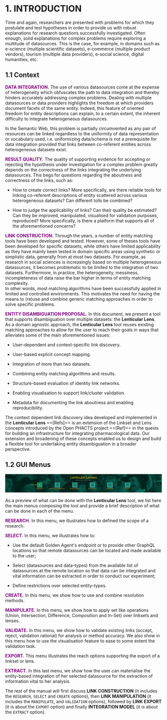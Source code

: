 # 1. INTRODUCTION




Time and again, researchers are presented with problems for which they postulate and test hypotheses in order to provide us with robust explanations for research questions successfully investigated. Often enough, solid explanations for complex problems require exploring a multitude of datasources. This is the case, for example, in domains such as e-science (multiple scientific datasets), e-commerce (multiple product vendors), tourism (multiple data providers), e-social science, digital humanities, etc. 


## 1.1 Context 
 
<span style="color: purple"> **DATA INTEGRATION.** </span> The use of various datasources come at the expense of heterogeneity which obfuscates the path to data integration and thereby hinders accurately addressing complex problems.
Dealing with multiple datasources or data providers highlights the freedom at which providers document facets of the same entity. Indeed, this feature of oriented freedom for entity descriptions can explain, to a certain extent, the inherent difficulty to integrate heterogeneous datasources.

In the Semantic Web, this problem is partially circumvented as any pair of resources can be linked regardless to the uniformity of data representation or vocabulary used, i.e. uniformizing data/schema <!--uniform view --> is not a prerequisite for data integration provided that links between co-referent entities across heterogeneous datasets exist.


<span style="color: purple"> **RESULT QUALITY.** </span> The quality of supporting evidence for accepting or rejecting the hypothesis under investigation for a complex problem greatly depends on the correctness of the links integrating the underlying datasources. 
This begs for questions regarding the aboutness and correctness of the links, such as: <br>

* How to create correct links? More specifically, are there reliable tools for linking co-referent descriptions of entity scattered across various heterogeneous datasets? Can different tolls be combined?

* How to judge the applicability of links? Can their quality be estimated? Can they be improved, manipulated, visualised for validation purposes, reproduced? More specifically, is there a platform that supports all of the aforementioned concerns?


<span style="color: purple"> **LINK CONSTRUCTION.** </span> Through the years, a number of entity matching tools have been developed and tested. 
However, some of theses tools have been developed for specific datasets, while others have limited applicability as they have mainly been tested in domain specific areas using synthetic or simplistic data, generally from at most two datasets. For example, as research in social sciences is increasingly based on multiple heterogeneous datasources, it becomes problematic to be limited to the integration of two datasets. 
Furthermore, in practice, the heterogeneity, messiness, incompleteness of data raise the bar higher in terms of entity matching complexity. <br>
In other words, most matching algorithms have been successfully applied in limited and controlled environments. This motivates the need for having the means to (re)use and combine generic matching approaches in order to solve specific problems.


<span style="color: purple"> **ENTITY DISAMBIGUATION PROPOSAL.** </span> In this document, we present a tool that supports disambiguation over multiple datasets: the **Lenticular Lens**. As a domain agnostic approach, the **Lenticular Lens** tool reuses existing matching approaches to allow for the user to reach their goals in ways that alleviates some of the main aforementioned issues:


* User-dependent and context-specific link discovery.

* User-based explicit concept mapping.

* Integration of more than two datasets.

* Combining entity matching algorithms and results.

* Structure-based evaluation of identity link networks.

* Enabling visualisation to support link/cluster validation.

* Metadata for documenting the link aboutness and enabling reproducibility.


The context dependent link discovery idea developed and implemented in the **Lenticular Lens** ==[Refs]== is an extension of the Linkset and Lens concepts introduced by the Open PHACTS project  ==[Ref]== in the quests for building an infrastructure for integrating pharmacological data. Our extension and broadening of these concepts enabled us to design and build a flexible tool for undertaking entity disambiguation in a broader perspective.


## 1.2 GUI Menus
<!--------------------------------------------------------------------->

![LL](Images/LL.jpg)

As a preview of what can be done with the **Lenticular Lens** tool, we list here the main menus composing the tool and provide a brief description of what can be done in each of the menu. 

<span style="color: purple"> **RESEARCH.** </span> In this menu, we illustrates how to defined the scope of a research.

<span style="color: purple"> **SELECT.** </span>  In this menu, we illustrates how to:

* Use the default Golden Agent's endpoint or to provide other GraphQL locations so that remote datasources can be located and made available to the user;
	
* Select (datasources and data-types) from the available list of datasources at the remote location so that data can be integrated and vital information can be extracted in order to conduct our experiment; 
	
* Define restrictions over selected entity-types. 

<span style="color: purple"> **CREATE.** </span>  In this menu, we show how to use and combine resolution methods.

<span style="color: purple"> **MANIPULATE.** </span>  In this menu, we show how to apply set like operations (Union, Intersection, Difference, Composition and In-Set) over linksets and lenses.

<span style="color: purple"> **VALIDATE.** </span>  In this menu, we show how to validate existing links (accept, reject, validation rational) for analysis or method accuracy. We also show in this menu how to use the visualisation feature to ease to some extent the validation task.

<span style="color: purple"> **EXPORT.** </span> This menu illustrates the reach options supporting the export of a linkset or lens.

<span style="color: purple"> **EXTRACT.** </span>  In this last menu, we show how the user can materialise the entity-based integration of her selected datasource for the extraction of information vital to her analysis. 

The rest of the manual will first discuss **LINK CONSTRUCTION** (it includes the `RESEARCH`, `SELECT` and `CREATE` options), then **LINK MANIPULATION** (it includes the `MANIPULATE`, and `VALIDATION` options), followed by **LINK EXPORT** (it is about the `EXPORT` option) and finally **INTEGRATION MODEL** (it is about the `EXTRACT` option).

